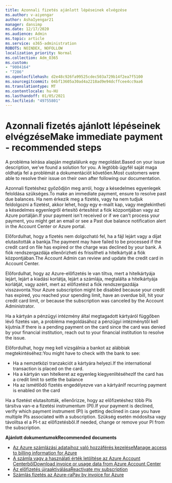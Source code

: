 ```yaml
---
title: Azonnali fizetés ajánlott lépéseinek elvégzése
ms.author: v-aiyengar
author: AshaIyengar21
manager: dansimp
ms.date: 12/17/2020
ms.audience: Admin
ms.topic: article
ms.service: o365-administration
ROBOTS: NOINDEX, NOFOLLOW
localization_priority: Normal
ms.collection: Adm_O365
ms.custom:
- "9004164"
- "7286"
ms.openlocfilehash: d2e48c926fa99525cdec503a729b14f2ea7f5100
ms.sourcegitcommit: 04bf13605a30ad4a2218ad9e94dcffcee4cc9aa6
ms.translationtype: MT
ms.contentlocale: hu-HU
ms.lasthandoff: 01/05/2021
ms.locfileid: "49755801"
---
```

# <a name="make-immediate-payment---recommended-steps"></a><span data-ttu-id="b7e3f-102">Azonnali fizetés ajánlott lépéseinek elvégzése</span><span class="sxs-lookup"><span data-stu-id="b7e3f-102">Make immediate payment - recommended steps</span></span>

<span data-ttu-id="b7e3f-103">A probléma leírása alapján megtalálunk egy megoldást.</span><span class="sxs-lookup"><span data-stu-id="b7e3f-103">Based on your issue description, we’ve found a solution for you.</span></span> <span data-ttu-id="b7e3f-104">A legtöbb ügyfél saját maga oldhatja fel a problémát a dokumentációt követően.</span><span class="sxs-lookup"><span data-stu-id="b7e3f-104">Most customers were able to resolve their issue on their own after following our documentation.</span></span>

<span data-ttu-id="b7e3f-105">Azonnali fizetéshez győződjön meg arról, hogy a késedelmes egyenlegek feloldása szükséges.</span><span class="sxs-lookup"><span data-stu-id="b7e3f-105">To make an immediate payment, ensure to resolve past due balances.</span></span> <span data-ttu-id="b7e3f-106">Ha nem érkezik meg a fizetés, vagy ha nem tudjuk feldolgozni a fizetést, akkor lehet, hogy egy e-mailt kap, vagy megtekintheti a késedelmes egyenlegről értesítő értesítést a fiók központjában vagy az Azure portálján.</span><span class="sxs-lookup"><span data-stu-id="b7e3f-106">If your payment isn't received or if we can't process your payment, you might get an email or see a Past due balance notification alert in the Account Center or Azure portal.</span></span> 

<span data-ttu-id="b7e3f-107">Előfordulhat, hogy a fizetés nem dolgozható fel, ha a fájl lejárt vagy a díjat elutasították a bankja.</span><span class="sxs-lookup"><span data-stu-id="b7e3f-107">The payment may have failed to be processed if the credit card on file has expired or the charge was declined by your bank.</span></span> <span data-ttu-id="b7e3f-108">A fiók rendszergazdája ellenőrizheti és frissítheti a hitelkártyát a fiók központjában.</span><span class="sxs-lookup"><span data-stu-id="b7e3f-108">The Account Admin can review and update the credit card in Account Center.</span></span> 

<span data-ttu-id="b7e3f-109">Előfordulhat, hogy az Azure-előfizetés le van tiltva, mert a hitelkártyája lejárt, lejárt a kiadási korlátja, lejárt a számlája, megtalálta a hitelkártyája korlátját, vagy azért, mert az előfizetést a fiók rendszergazdája visszavonta.</span><span class="sxs-lookup"><span data-stu-id="b7e3f-109">Your Azure subscription might be disabled because your credit has expired, you reached your spending limit, have an overdue bill, hit your credit card limit, or because the subscription was canceled by the Account Administrator.</span></span>  

<span data-ttu-id="b7e3f-110">Ha a kártyán a pénzügyi intézmény által megtagadott kártyáról függőben lévő fizetés van, a probléma megoldásához a pénzügyi intézménytől kell kijutnia.</span><span class="sxs-lookup"><span data-stu-id="b7e3f-110">If there is a pending payment on the card since the card was denied by your financial institution, reach out to your financial institution to resolve the issue.</span></span>  

<span data-ttu-id="b7e3f-111">Előfordulhat, hogy meg kell vizsgálnia a bankot az alábbiak megtekintéséhez:</span><span class="sxs-lookup"><span data-stu-id="b7e3f-111">You might have to check with the bank to see:</span></span>

- <span data-ttu-id="b7e3f-112">Ha a nemzetközi tranzakciót a kártyára helyezi.</span><span class="sxs-lookup"><span data-stu-id="b7e3f-112">If the international transaction is placed on the card.</span></span> 
- <span data-ttu-id="b7e3f-113">Ha a kártyán van hitelkeret az egyenleg kiegyenlítéséhez</span><span class="sxs-lookup"><span data-stu-id="b7e3f-113">If the card has a credit limit to settle the balance</span></span> 
- <span data-ttu-id="b7e3f-114">Ha az ismétlődő fizetés engedélyezve van a kártyán</span><span class="sxs-lookup"><span data-stu-id="b7e3f-114">If recurring payment is enabled on the card</span></span> 

<span data-ttu-id="b7e3f-115">Ha a fizetést elutasították, ellenőrizze, hogy az előfizetéshez több PIs társítva van-e a fizetési instrumentum (PI).</span><span class="sxs-lookup"><span data-stu-id="b7e3f-115">If your payment is declined, verify which payment instrument (PI) is getting declined in case you have multiple PIs associated with a subscription.</span></span> <span data-ttu-id="b7e3f-116">Szükség esetén módosítsa vagy távolítsa el a PI-t az előfizetésből.</span><span class="sxs-lookup"><span data-stu-id="b7e3f-116">If needed, change or remove your PI from the subscription.</span></span> 

<span data-ttu-id="b7e3f-117">**Ajánlott dokumentumok**</span><span class="sxs-lookup"><span data-stu-id="b7e3f-117">**Recommended documents**</span></span> 

- [<span data-ttu-id="b7e3f-118">Az Azure számlázási adataihoz való hozzáférés kezelése</span><span class="sxs-lookup"><span data-stu-id="b7e3f-118">Manage access to billing information for Azure</span></span>](https://docs.microsoft.com/azure/billing/billing-manage-access?WT.mc_id=Portal-Microsoft_Azure_Support)
- [<span data-ttu-id="b7e3f-119">A számla vagy a használati érték letöltése az Azure Account Centerből</span><span class="sxs-lookup"><span data-stu-id="b7e3f-119">Download invoice or usage data from Azure Account Center</span></span>](https://docs.microsoft.com/azure/billing/billing-download-azure-invoice-daily-usage-date?WT.mc_id=Portal-Microsoft_Azure_Support)
- [<span data-ttu-id="b7e3f-120">Az előfizetés újraaktiválása</span><span class="sxs-lookup"><span data-stu-id="b7e3f-120">Reactivate my subscription</span></span>](https://docs.microsoft.com/azure/billing/billing-subscription-become-disable?WT.mc_id=Portal-Microsoft_Azure_Support)
- [<span data-ttu-id="b7e3f-121">Számlás fizetés az Azure-ra</span><span class="sxs-lookup"><span data-stu-id="b7e3f-121">Pay by invoice for Azure</span></span>](https://docs.microsoft.com/azure/cost-management-billing/manage/pay-by-invoice) 